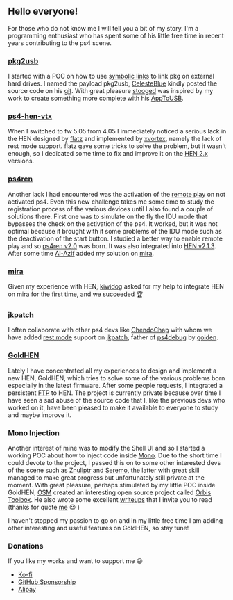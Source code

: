 ## Hello everyone!

For those who do not know me I will tell you a bit of my story.
I'm a programming enthusiast who has spent some of his little free time in recent years contributing to the ps4 scene.

### [pkg2usb](https://github.com/SiSTR0/ps4-pkg2usb)

I started with a POC on how to use [symbolic links](https://en.wikipedia.org/wiki/Symbolic_link) to link pkg on external hard drives. I named the payload pkg2usb, [CelesteBlue](https://github.com/CelesteBlue-dev) kindly posted the source code on his [git](https://github.com/CelesteBlue-dev/ps4-pkg2usb). 
With great pleasure [stooged](https://github.com/stooged) was inspired by my work to create something more complete with his [AppToUSB](https://www.psxhax.com/threads/apptousb-by-stooged-a-modification-of-pkg2usb-for-ps4.4704/).

### [ps4-hen-vtx](https://github.com/SiSTR0/ps4-hen-vtx)

When I switched to fw 5.05 from 4.05 I immediately noticed a serious lack in the HEN designed by [flatz](https://github.com/flatz) and implemented by [xvortex](https://github.com/xvortex), namely the lack of rest mode support. flatz gave some tricks to solve the problem, but it wasn't enough, so I dedicated some time to fix and improve it on the [HEN 2.x](https://github.com/SiSTR0/ps4-hen-vtx/commits/master) versions.

### [ps4ren](https://github.com/SiSTR0/ps4ren)

Another lack I had encountered was the activation of the [remote play](https://en.wikipedia.org/wiki/Remote_Play) on not activated ps4.
Even this new challenge takes me some time to study the registration process of the various devices until I also found a couple of solutions there. First one was to simulate on the fly the IDU mode that bypasses the check on the activation of the ps4. It worked, but it was not optimal because it brought with it some problems of the IDU mode such as the deactivation of the start button. I studied a better way to enable remote play and so [ps4ren v2.0](https://github.com/SiSTR0/ps4ren/releases/tag/2.0.0) was born. It was also integrated into [HEN v2.1.3](https://github.com/SiSTR0/ps4-hen-vtx/releases/tag/2.1.3).
After some time [Al-Azif](https://github.com/Al-Azif) added my solution on [mira](https://github.com/OpenOrbis/mira-project/commit/211745632b4fad1b5a510665ff440eb9eb9a312b).

### [mira](https://github.com/OpenOrbis/mira-project)

Given my experience with HEN, [kiwidog](https://github.com/kiwidoggie) asked for my help to integrate HEN on mira for the first time, and we succeeded :trophy:

### [jkpatch](https://github.com/ChendoChap/jkpatch)

I often collaborate with other ps4 devs like [ChendoChap](https://github.com/ChendoChap) with whom we have added [rest mode](https://github.com/ChendoChap/jkpatch/commit/0393c855867b4e8a39fd73c98bd802483a639487) support on [jkpatch](https://github.com/ChendoChap/jkpatch), father of [ps4debug](https://github.com/jogolden/ps4debug) by [golden](https://github.com/jogolden).

### [GoldHEN](https://github.com/GoldHEN)

Lately I have concentrated all my experiences to design and implement a new HEN, GoldHEN, which tries to solve some of the various problems born especially in the latest firmware. After some people requests, I integrated a persistent [FTP](https://github.com/xvortex/ps4-ftp-vtx) to HEN.
The project is currently private because over time I have seen a sad abuse of the source code that I, like the previous devs who worked on it, have been pleased to make it available to everyone to study and maybe improve it.

### Mono Injection

Another interest of mine was to modify the Shell UI and so I started a working POC about how to inject code inside [Mono](https://www.mono-project.com/). Due to the short time I could devote to the project, I passed this on to some other interested devs of the scene such as [Znullptr](https://github.com/dmiller423) and [Seremo](https://github.com/seremo), the latter with great skill managed to make great progress but unfortunately still private at the moment.
With great pleasure, perhaps stimulated by my little POC inside GoldHEN, [OSM](https://github.com/OSM-Made) created an interesting open source project called [Orbis Toolbox](https://github.com/OSM-Made/Orbis-Toolbox). 
He also wrote some excellent [writeups](https://www.hackingadventures.ca/blog) that I invite you to read (thanks for quote [me](https://www.hackingadventures.ca/blog/ps4-mono-ui-part-2#block-yui_3_17_2_1_1625803114290_4093) :wink: )

I haven't stopped my passion to go on and in my little free time I am adding other interesting and useful features on GoldHEN, so stay tune!

### Donations

If you like my works and want to support me :smiley:

* [Ko-fi](https://ko-fi.com/SiSTRo)
* [GitHub Sponsorship](https://github.com/sponsors/SiSTR0)
* [Alipay](https://goldhen.github.io/resources/alipay.jpg)
